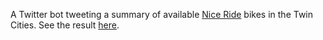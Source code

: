 A Twitter bot tweeting a summary of available [Nice Ride](https://www.niceridemn.org/) bikes in the Twin Cities. See the result [here](https://twitter.com/NiceRideDocks).